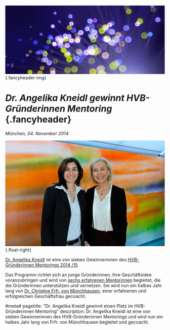 ![](/img/accurate-bild-3.jpg) {.fancyheader-img}
# *Dr. Angelika Kneidl gewinnt HVB-Gründerinnen Mentoring* {.fancyheader}

*München, 04. November 2014*

[![Dr. Angelika Kneidl mit Ihrer Mentorin, Dr. Christine Frfr. von Münchhausen](/img/ak-mit-cvm.jpg)](/img/ak-mit-cvm.jpg) {.float-right}

[Dr. Angelika Kneidl](/das-team#angelika-kneidl) ist eine von sieben Gewinnerinnen des [HVB-Gründerinnen Mentorings 2014 /15](https://about.hypovereinsbank.de/de/frauenbeirat/gruenderinnen-mentoring/).

Das Programm richtet sich an junge Gründerinnen, Ihre Geschäftsidee voranzubringen und wird von [sechs erfahrenen Mentorinnen](https://about.hypovereinsbank.de/de/frauenbeirat/gruenderinnen-mentoring/) begleitet, die die Gründerinnen unterstützen und vernetzen.
Sie wird nun ein halbes Jahr lang von [Dr. Christine Frfr. von Münchhausen](http://www.christine-von-muenchhausen.de/Christine_von_Munchhausen/Portrait.html), einer erfahrenen und erfolgreichen Geschäftsfrau gecoacht.

#meta#
pagetitle: "Dr. Angelika Kneidl gewinnt einen Platz im HVB-Gründerinnen Mentoring"
description: Dr. Angelika Kneidl ist eine von sieben Gewinnerinnen des HVB-Gründerinnen Mentorings und wird nun ein halbes Jahr lang von Frfr. von Münchhausen begleitet und gecoacht.

